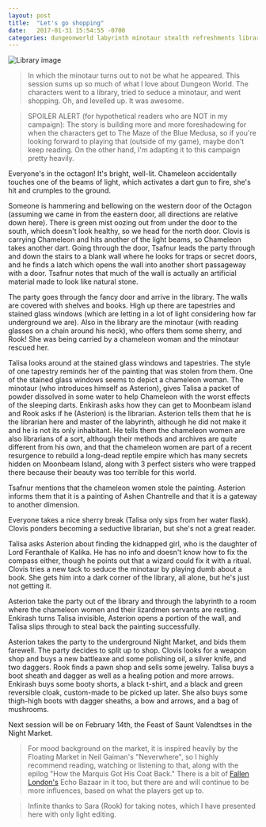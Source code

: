 ```yaml
---
layout: post
title:  "Let's go shopping"
date:   2017-01-31 15:54:55 -0700
categories: dungeonworld labyrinth minotaur stealth refreshments library market
---
```

![Library image](http://maxpixel.freegreatpicture.com/static/photo/1x/Shelves-Books-Library-1842306.jpg)

> In which the minotaur turns out to not be what he appeared. This session sums
> up so much of what I love about Dungeon World. The characters went to a library,
> tried to seduce a minotaur, and went shopping. Oh, and levelled up. It was awesome.

> SPOILER ALERT (for hypothetical readers who are NOT in my campaign): The story is
> building more and more foreshadowing for when the
> characters get to The Maze of the Blue Medusa, so if you're looking forward
> to playing that (outside of my game), maybe don't keep reading. On the other hand,
> I'm adapting it to this campaign pretty heavily.

Everyone's in the octagon! It's bright, well-lit. Chameleon accidentally touches one
of the beams of light, which activates a dart gun to fire, she's hit and crumples to
the ground.

Someone is hammering and bellowing on the western door of the Octagon (assuming we came in from
the eastern door, all directions are relative down here). There is green mist oozing
out from under the door to the south, which doesn't look healthy, so we head for
the north door. Clovis is carrying Chameleon and hits another of the light beams,
so Chameleon takes another dart. Going through the door, Tsafnur leads the party
through and down the stairs to a blank wall where he looks for traps or secret doors,
and he finds a latch which opens the wall into another short passageway with a door.
Tsafnur notes that much of the wall is actually an artificial material made to look
like natural stone.

The party goes through the fancy door and arrive in the library. The walls are covered with
shelves and books. High up there are tapestries and stained glass windows (which are
letting in a lot of light considering how far underground we are). Also in the library
are the minotaur (with reading glasses on a chain around his neck), who offers them some
sherry, and Rook! She was being carried by a chameleon woman and the minotaur rescued her.

Talisa looks around at the stained glass windows and tapestries. The style of one tapestry reminds
her of the painting that was stolen from them. One of the stained glass windows seems
to depict a chameleon woman. The minotaur (who introduces himself as Asterion), gives
Talisa a packet of powder dissolved in some water to help Chameleon with the worst
effects of the sleeping darts. Enkirash asks how they can get to Moonbeam island and Rook
asks if he (Asterion) is the librarian. Asterion tells them that he is the librarian here
and master of the labyrinth, although he did not make it and he is not its only
inhabitant. He tells them the chameleon women are also librarians of a sort, although
their methods and archives are quite different from his own, and that the chameleon
women are part of a recent resurgence to rebuild a long-dead reptile empire which
has many secrets hidden on Moonbeam Island, along with 3 perfect sisters who were
trapped there because their beauty was too terrible for this world.

Tsafnur mentions that the chameleon women stole the painting. Asterion informs them
that it is a painting of Ashen Chantrelle and that it is a gateway to another dimension.

Everyone takes a nice sherry break (Talisa only sips from her water flask). Clovis
ponders becoming a seductive librarian, but she's not a great reader.

Talisa asks Asterion about finding the kidnapped girl, who is the daughter of Lord
Feranthale of Kalika. He has no info and doesn't know how to fix the compass either,
though he points out that a wizard could fix it with a ritual. Clovis tries a new
tack to seduce the minotaur by playing dumb about a book. She gets him into a dark
corner of the library, all alone, but he's just not getting it.

Asterion take the party out of the library and through the labyrinth to a room where
the chameleon women and their lizardmen servants are resting. Enkirash turns Talisa
invisible, Asterion opens a portion of the wall, and Talisa slips through to steal
back the painting successfully.

Asterion takes the party to the underground Night Market, and bids them farewell. The
party decides to split up to shop. Clovis looks for a weapon shop and buys a new battleaxe
and some polishing oil, a silver knife, and two daggers. Rook finds a pawn shop and
sells some jewelry. Talisa buys a boot sheath and dagger as well as a healing potion
and more arrows. Enkirash buys some booty shorts, a black t-shirt, and a black and green
reversible cloak, custom-made to be picked up later. She also buys some thigh-high
boots with dagger sheaths, a bow and arrows, and a bag of mushrooms.

Next session will be on February 14th, the Feast of Saunt Valendtses in the Night Market.

> For mood background on the market, it is inspired heavily by the Floating Market
> in Neil Gaiman's "Neverwhere", so I highly recommend reading, watching or listening
> to that, along with the epilog "How the Marquis Got His Coat Back." There is a bit
> of [Fallen London's](http://fallenlondon.storynexus.com/) Echo Bazaar in it too,
> but there are and will continue to be more influences, based on what the players
> get up to.

> Infinite thanks to Sara (Rook) for taking notes, which I have presented here
> with only light editing.
